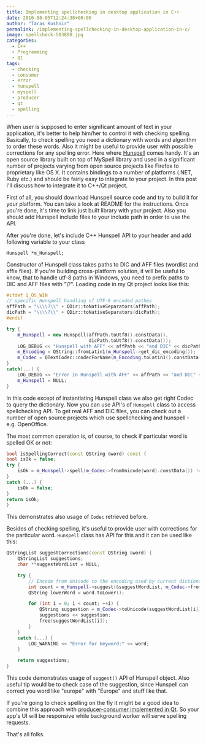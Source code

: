 ```yaml
---
title: Implementing spellchecking in desktop application in C++
date: 2016-06-05T12:24:38+00:00
author: "Taras Kushnir"
permalink: /implementing-spellchecking-in-desktop-application-in-c/
image: spellcheck-503898.jpg
categories:
  - C++
  - Programming
  - Qt
tags:
  - checking
  - consumer
  - error
  - hunspell
  - myspell
  - producer
  - qt
  - spelling
---
```

When user is supposed to enter significant amount of text in your application, it's better to help him/her to control it with checking spelling. Basically, to check spelling you need a dictionary with words and algorithm to order these words. Also it might be useful to provide user with possible corrections for any spelling error. Here where [Hunspell](https://hunspell.github.io/) comes handy. It's an open source library built on top of MySpell library and used in a significant number of projects varying from open source projects like Firefox to proprietary like OS X. It contains bindings to a number of platforms (.NET, Ruby etc.) and should be fairly easy to integrate to your project. In this post I'll discuss how to integrate it to C++/Qt project.

<!--more-->

First of all, you should download Hunspell source code and try to build it for your platform. You can take a look at README for the instructions. Once you're done, it's time to link just built library with your project. Also you should add Hunspell include files to your include path in order to use the API.

After you're done, let's include C++ Hunspell API to your header and add following variable to your class

`Hunspell *m_Hunspell;`

Constructor of Hunspell class takes paths to DIC and AFF files (wordlist and affix files). If you're building cross-platform solution, it will be useful to know, that to handle utf-8 paths in Windows, you need to prefix paths to DIC and AFF files with "\\?\". Loading code in my Qt project looks like this:

```cpp
#ifdef Q_OS_WIN
// specific Hunspell handling of UTF-8 encoded pathes
affPath = "\\\\?\\" + QDir::toNativeSeparators(affPath);
dicPath = "\\\\?\\" + QDir::toNativeSeparators(dicPath);
#endif

try {
    m_Hunspell = new Hunspell(affPath.toUtf8().constData(),
                              dicPath.toUtf8().constData());
    LOG_DEBUG << "Hunspell with AFF" << affPath << "and DIC" << dicPath; 
    m_Encoding = QString::fromLatin1(m_Hunspell->get_dic_encoding());
    m_Codec = QTextCodec::codecForName(m_Encoding.toLatin1().constData());
}
catch(...) {
    LOG_DEBUG << "Error in Hunspell with AFF" << affPath << "and DIC" << dicPath;
    m_Hunspell = NULL;
}
```

In this code except of instantiating Hunspell class we also get right Codec to query the dictionary. Now you can use API's of `Hunspell` class to access spellchecking API. To get real AFF and DIC files, you can check out a number of open source projects which use spellchecking and hunspell - e.g. OpenOffice.

The most common operation is, of course, to check if particular word is spelled OK or not:

```cpp
bool isSpellingCorrect(const QString &word) const {
bool isOk = false;
try {
    isOk = m_Hunspell->spell(m_Codec->fromUnicode(word).constData()) != 0;
}
catch (...) {
    isOk = false;
}
return isOk;
}
```

This demonstrates also usage of `Codec` retrieved before.

Besides of checking spelling, it's useful to provide user with corrections for the particular word. `Hunspell` class has API for this and it can be used like this:

```cpp
QStringList suggestCorrections(const QString &word) {
    QStringList suggestions;
    char **suggestWordList = NULL;

    try {
        // Encode from Unicode to the encoding used by current dictionary
        int count = m_Hunspell->suggest(&suggestWordList, m_Codec->fromUnicode(word).constData());
        QString lowerWord = word.toLower();

        for (int i = 0; i < count; ++i) { 
            QString suggestion = m_Codec->toUnicode(suggestWordList[i]);
            suggestions << suggestion;
            free(suggestWordList[i]);
        }
    }
    catch (...) {
        LOG_WARNING << "Error for keyword:" << word;
    }

    return suggestions;
}
```

This code demonstrates usage of `suggest()` API of Hunspell object. Also useful tip would be to check case of the suggestion, since Hunspell can correct you word like "europe" with "Europe" and stuff like that.

If you're going to check spelling on the fly it might be a good idea to combine this approach with [producer-consumer implemented in Qt](http://code.jamming.com.ua/classic-producer-consumer-in-qtc/). So your app's UI will be responsive while background worker will serve spelling requests.

That's all folks.
